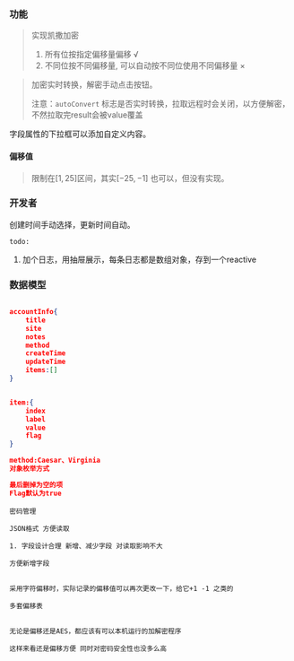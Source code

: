 ### 功能

> 实现凯撒加密
>
> 1. 所有位按指定偏移量偏移 √
> 2. 不同位按不同偏移量, 可以自动按不同位使用不同偏移量 ×



> 加密实时转换，解密手动点击按钮。
>
> 注意：`autoConvert` 标志是否实时转换，拉取远程时会关闭，以方便解密，不然拉取完result会被value覆盖



字段属性的下拉框可以添加自定义内容。



#### 偏移值

> 限制在$[1,25]$区间，其实$[-25,-1]$ 也可以，但没有实现。







### 开发者

创建时间手动选择，更新时间自动。

`todo:`

1. 加个日志，用抽屉展示，每条日志都是数组对象，存到一个reactive



### 数据模型

```json

accountInfo{
    title
    site
    notes
    method
    createTime
    updateTime
    items:[]
}


item:{
    index
    label
    value
    flag
}

method:Caesar、Virginia
对象枚举方式

最后删掉为空的项
Flag默认为true
```





```
密码管理 

JSON格式 方便读取

1. 字段设计合理 新增、减少字段 对读取影响不大

方便新增字段


采用字符偏移时，实际记录的偏移值可以再次更改一下，给它+1 -1 之类的

多套偏移表


无论是偏移还是AES，都应该有可以本机运行的加解密程序

这样来看还是偏移方便 同时对密码安全性也没多么高 
```






